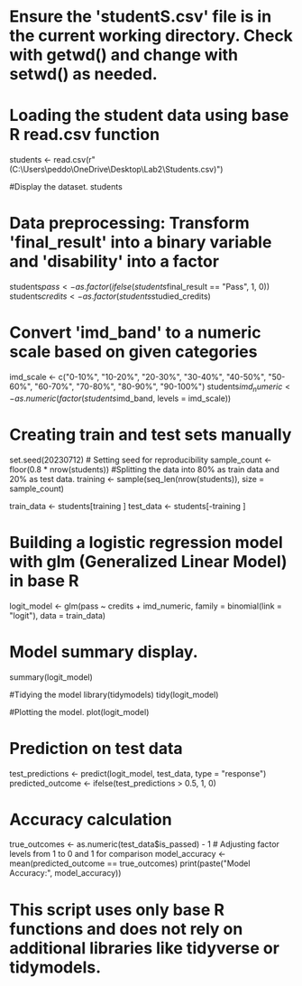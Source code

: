 # Ensure the 'studentS.csv' file is in the current working directory. Check with getwd() and change with setwd() as needed.

# Loading the student data using base R read.csv function
students <- read.csv(r"(C:\Users\peddo\OneDrive\Desktop\Lab2\Students.csv)")

#Display the dataset.
students

# Data preprocessing: Transform 'final_result' into a binary variable and 'disability' into a factor
students$pass <- as.factor(ifelse(students$final_result == "Pass", 1, 0))
students$credits <- as.factor(students$studied_credits)


# Convert 'imd_band' to a numeric scale based on given categories
imd_scale <- c("0-10%", "10-20%", "20-30%", "30-40%", "40-50%", "50-60%", "60-70%", "70-80%", "80-90%", "90-100%")
students$imd_numeric <- as.numeric(factor(students$imd_band, levels = imd_scale))

# Creating train and test sets manually
set.seed(20230712)  # Setting seed for reproducibility
sample_count <- floor(0.8 * nrow(students)) #Splitting the data into 80% as train data and 20% as test data.
training <- sample(seq_len(nrow(students)), size = sample_count)

train_data <- students[training ]
test_data <- students[-training ]

# Building a logistic regression model with glm (Generalized Linear Model) in base R
logit_model <- glm(pass ~ credits + imd_numeric, family = binomial(link = "logit"), data = train_data)

# Model summary display.
summary(logit_model)

#Tidying the model 
library(tidymodels)
tidy(logit_model)

#Plotting the model.
plot(logit_model)

# Prediction on test data
test_predictions <- predict(logit_model, test_data, type = "response")
predicted_outcome <- ifelse(test_predictions > 0.5, 1, 0)

# Accuracy calculation
true_outcomes <- as.numeric(test_data$is_passed) - 1  # Adjusting factor levels from 1 to 0 and 1 for comparison
model_accuracy <- mean(predicted_outcome == true_outcomes)
print(paste("Model Accuracy:", model_accuracy))

# This script uses only base R functions and does not rely on additional libraries like tidyverse or tidymodels.

